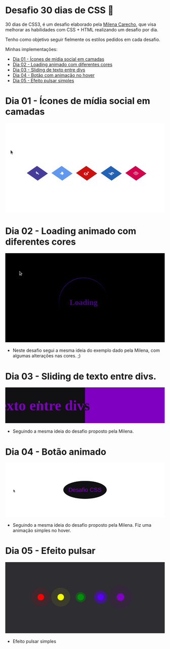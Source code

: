 # Desafio 30 dias de CSS :rocket:
30 dias de CSS3, é um desafio elaborado pela [Milena Carecho](https://github.com/MilenaCarecho), que visa melhorar as habilidades com CSS + HTML realizando um desafio por dia. 

Tenho como objetivo seguir fielmente os estilos pedidos em cada desafio.

Minhas implementações:

- [Dia 01 - Ícones de mídia social em camadas](#dia-01---ícone-de-mídia-social-em-camadas)
- [Dia 02 - Loading animado com diferentes cores](#dia-02---loading-animado-com-diferentes-cores)
- [Dia 03 - Sliding de texto entre divs](#dia-03---sliding-de-texto-entre-divs)
- [Dia 04 - Botão com animação no hover](#dia-04---botão-animado)
- [Dia 05 - Efeito pulsar simples](#dia-05---efeito-pulsar)


# Dia 01 - Ícones de mídia social em camadas

![Alt text](https://github.com/natanhermes/30dias-css/blob/master/Desafios/dia-01/dia01-gif.gif)


# Dia 02 - Loading animado com diferentes cores

![Alt text](https://github.com/natanhermes/30dias-css/blob/master/Desafios/dia-02/dia02-gif.gif)

 * Neste desafio segui a mesma ideia do exemplo dado pela Milena, com algumas alterações nas cores. ;)

 # Dia 03 - Sliding de texto entre divs.

![Alt text](https://github.com/natanhermes/30dias-css/blob/master/Desafios/dia-03/dia-03-gif.gif?raw=true)

 * Seguindo a mesma ideia do desafio proposto pela Milena. 
 
 # Dia 04 - Botão animado

![Alt text](https://github.com/natanhermes/30dias-css/blob/master/Desafios/dia-04/dia-04-gif.gif?raw=true)

 * Seguindo a mesma ideia do desafio proposto pela Milena. Fiz uma animação simples no hover. 
 
 # Dia 05 - Efeito pulsar

![Alt text](https://github.com/natanhermes/30dias-css/blob/master/Desafios/dia-05/dia-05-gif.gif)

 * Efeito pulsar simples